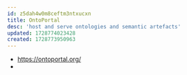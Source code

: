 ```yaml
---
id: z5dah4w0m8ceftm3ntxucxn
title: OntoPortal
desc: 'host and serve ontologies and semantic artefacts'
updated: 1728774023428
created: 1728773950963
---
```


- https://ontoportal.org/
- 